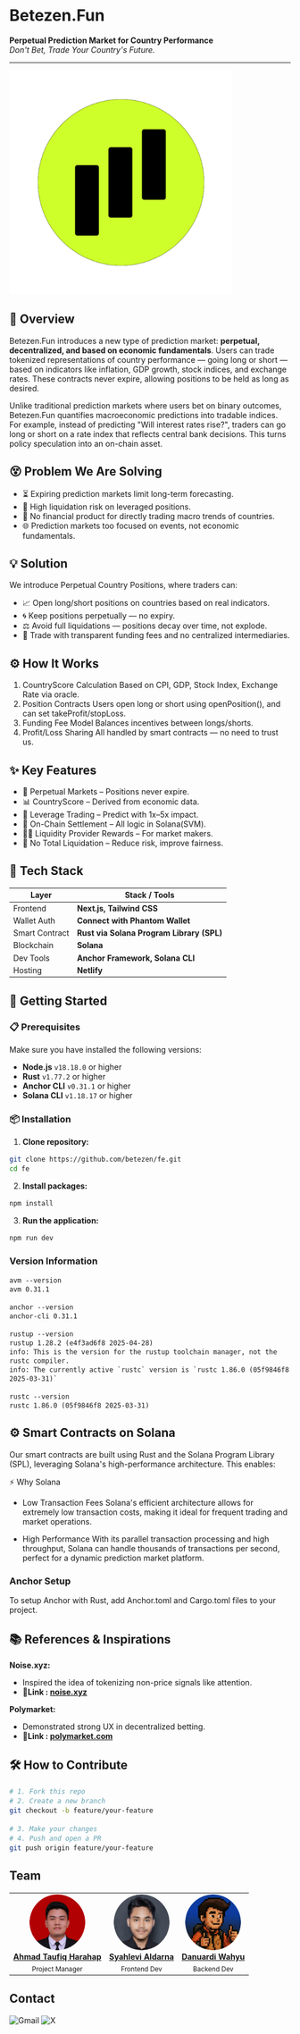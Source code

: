 # Betezen.Fun
**Perpetual Prediction Market for Country Performance**  
*Don't Bet, Trade Your Country's Future.*

---

<img src="assets/betezen.png" alt="Betezen Logo" width="400"/>

## 🧭 Overview
Betezen.Fun introduces a new type of prediction market: **perpetual, decentralized, and based on economic fundamentals**.
Users can trade tokenized representations of country performance — going long or short — based on indicators like inflation, GDP growth, stock indices, and exchange rates.
These contracts never expire, allowing positions to be held as long as desired.

Unlike traditional prediction markets where users bet on binary outcomes, 
Betezen.Fun quantifies macroeconomic predictions into tradable indices. 
For example, instead of predicting "Will interest rates rise?", traders can go 
long or short on a rate index that reflects central bank decisions. This turns 
policy speculation into an on-chain asset.

## 😵 Problem We Are Solving
- ⏳ Expiring prediction markets limit long-term forecasting.
- 💸 High liquidation risk on leveraged positions.
- 🧩 No financial product for directly trading macro trends of countries.
- 🌐 Prediction markets too focused on events, not economic fundamentals.

## 💡 Solution
We introduce Perpetual Country Positions, where traders can:
- 📈 Open long/short positions on countries based on real indicators.
- 🌀 Keep positions perpetually — no expiry.
- ⚖️ Avoid full liquidations — positions decay over time, not explode.
- 🤝 Trade with transparent funding fees and no centralized intermediaries.

## ⚙️ How It Works
1. CountryScore Calculation
   Based on CPI, GDP, Stock Index, Exchange Rate via oracle.
2. Position Contracts
   Users open long or short using openPosition(), and can set takeProfit/stopLoss.
3. Funding Fee Model
   Balances incentives between longs/shorts.
4. Profit/Loss Sharing
   All handled by smart contracts — no need to trust us.

## ✨ Key Features
- 🔁 Perpetual Markets – Positions never expire.
- 📊 CountryScore – Derived from economic data.
- 🧠 Leverage Trading – Predict with 1x–5x impact.
- 🤖 On-Chain Settlement – All logic in Solana(SVM).
- 🧑‍🌾 Liquidity Provider Rewards – For market makers.
- 🔄 No Total Liquidation – Reduce risk, improve fairness.

## 🧪 Tech Stack
| Layer          | Stack / Tools                                           |
| -------------- | ------------------------------------------------------- |
| Frontend       | **Next.js, Tailwind CSS**                              |
| Wallet Auth    | **Connect with Phantom Wallet**                         |
| Smart Contract | **Rust via Solana Program Library (SPL)**               |
| Blockchain     | **Solana**                                              |
| Dev Tools      | **Anchor Framework, Solana CLI**                        |
| Hosting        | **Netlify**                                             |

## 🚀 Getting Started

### 📋 Prerequisites

Make sure you have installed the following versions:

- **Node.js** `v18.18.0` or higher  
- **Rust** `v1.77.2` or higher  
- **Anchor CLI** `v0.31.1` or higher  
- **Solana CLI** `v1.18.17` or higher  

### 📦 Installation

1. **Clone repository:**
```bash
git clone https://github.com/betezen/fe.git
cd fe
```

2. **Install packages:**
```bash
npm install
```

3. **Run the application:**
```bash
npm run dev
```

### Version Information
```
avm --version            
avm 0.31.1

anchor --version         
anchor-cli 0.31.1

rustup --version     
rustup 1.28.2 (e4f3ad6f8 2025-04-28)
info: This is the version for the rustup toolchain manager, not the rustc compiler.
info: The currently active `rustc` version is `rustc 1.86.0 (05f9846f8 2025-03-31)`

rustc --version 
rustc 1.86.0 (05f9846f8 2025-03-31)
```

## ⚙️ Smart Contracts on Solana
Our smart contracts are built using Rust and the Solana Program Library (SPL), leveraging Solana's high-performance architecture. This enables:

⚡ Why Solana
- Low Transaction Fees
  Solana's efficient architecture allows for extremely low transaction costs, making it ideal for frequent trading and market operations.
  
- High Performance
  With its parallel transaction processing and high throughput, Solana can handle thousands of transactions per second, perfect for a dynamic prediction market platform.

### Anchor Setup
To setup Anchor with Rust, add Anchor.toml and Cargo.toml files to your project.

## 📚 References & Inspirations
**Noise.xyz:**
- Inspired the idea of tokenizing non-price signals like attention.
- **🔗Link : [noise.xyz](https://www.noise.xyz/)** 

**Polymarket:**
- Demonstrated strong UX in decentralized betting.
- **🔗Link : [polymarket.com](https://polymarket.com/)** 

## 🛠 How to Contribute
```bash
# 1. Fork this repo
# 2. Create a new branch
git checkout -b feature/your-feature

# 3. Make your changes
# 4. Push and open a PR
git push origin feature/your-feature
```

## Team
<table align="center">
  <tr>
    <td align="center">
      <img src="assets/Ahmad taufiq.png" width="100" style="border-radius:50%"/><br>
      <b><a href="https://github.com/AhmadTaufiq24">Ahmad Taufiq Harahap</a></b><br>
      <sub>Project Manager</sub><br>
    </td>
    <td align="center">
      <img src="assets/Syahlevi.png" width="100" style="border-radius:50%"/><br>
      <b><a href="https://github.com/syahlevi-aldarna">Syahlevi Aldarna</a></b><br>
      <sub>Frontend Dev</sub><br>
    </td>
    <td align="center">
      <img src="assets/Danuardi.png" width="100" style="border-radius:50%"/><br>
      <b> <a href="https://github.com/Danuardi">Danuardi Wahyu</a></b><br>
      <sub>Backend Dev</sub><br>
    </td>
  </tr>
</table>

## Contact
<p align="left">
<a href="mailto:betezen.fun@gmail.com" style="text-decoration:none" target="blank">
<img src="https://img.shields.io/badge/Gmail-D14836?style=for-the-badge&logo=gmail&logoColor=white" alt="Gmail"/>
</a>
<a href="https://x.com/betezen_fun" style="text-decoration:none" target="blank">
<img src="https://img.shields.io/badge/X-000000?style=for-the-badge&logo=x&logoColor=white" alt="X"/>
</a>
</p>
